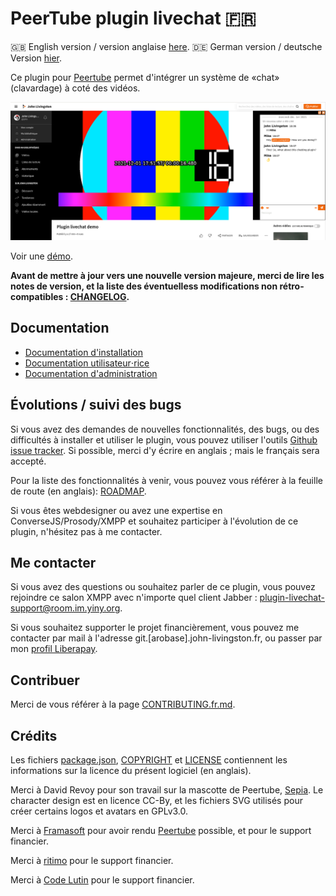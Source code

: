 # PeerTube plugin livechat 🇫🇷

🇬🇧 English version / version anglaise [here](./README.md).
🇩🇪 German version / deutsche Version [hier](./README.de.md).

Ce plugin pour [Peertube](https://joinpeertube.org/) permet d'intégrer un système de «chat» (clavardage) à coté des vidéos.

![Chat screenshot](documentation/screenshots/chat.png)

Voir une [démo](https://www.yiny.org/w/399a8d13-d4cf-4ef2-b843-98530a8ccbae).

**Avant de mettre à jour vers une nouvelle version majeure, merci de lire les notes de version, et la liste des éventuelless modifications non rétro-compatibles : [CHANGELOG](CHANGELOG.md).**

## Documentation

* [Documentation d'installation](documentation/installation.fr.md)
* [Documentation utilisateur⋅rice](documentation/user.md)
* [Documentation d'administration](documentation/admin.md)

## Évolutions / suivi des bugs

Si vous avez des demandes de nouvelles fonctionnalités, des bugs, ou des difficultés à installer et utiliser le plugin, vous pouvez utiliser l'outils [Github issue tracker](https://github.com/JohnXLivingston/peertube-plugin-livechat/issues). Si possible, merci d'y écrire en anglais ; mais le français sera accepté.

Pour la liste des fonctionnalités à venir, vous pouvez vous référer à la feuille de route (en anglais): [ROADMAP](ROADMAP.md).

Si vous êtes webdesigner ou avez une expertise en ConverseJS/Prosody/XMPP et souhaitez participer à l'évolution de ce plugin, n'hésitez pas à me contacter.

## Me contacter

Si vous avez des questions ou souhaitez parler de ce plugin, vous pouvez rejoindre ce salon XMPP avec n'importe quel client Jabber : [plugin-livechat-support@room.im.yiny.org](xmpp:plugin-livechat-support@room.im.yiny.org?join).

Si vous souhaitez supporter le projet financièrement, vous pouvez me contacter par mail à l'adresse git.[arobase].john-livingston.fr, ou passer par mon [profil Liberapay](https://liberapay.com/JohnLivingston/).

## Contribuer

Merci de vous référer à la page [CONTRIBUTING.fr.md](CONTRIBUTING.fr.md).

## Crédits

Les fichiers [package.json](package.json), [COPYRIGHT](COPYRIGHT.md) et [LICENSE](LICENSE) contiennent les informations sur la licence du présent logiciel (en anglais).

Merci à David Revoy pour son travail sur la mascotte de Peertube, [Sepia](https://www.davidrevoy.com/index.php?tag/peertube).
Le character design est en licence CC-By, et les fichiers SVG utilisés pour créer certains logos et avatars en GPLv3.0.

Merci à [Framasoft](https://framasoft.org) pour avoir rendu [Peertube](https://joinpeertube.org/) possible, et pour le support financier.

Merci à [ritimo](https://www.ritimo.org/) pour le support financier.

Merci à [Code Lutin](https://www.codelutin.com/) pour le support financier.
